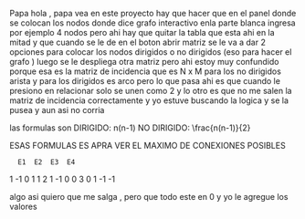 Papa hola , papa  vea en este proyecto hay que hacer que en el panel donde se colocan los nodos donde dice grafo interactivo enla parte blanca ingresa por ejemplo 4 nodos pero 
ahi hay que quitar la tabla que esta ahi en la mitad y que cuando se le de en el boton abrir matriz se le va a dar 2 opciones para colocar los nodos dirigidos o no dirigidos (eso para 
hacer el grafo ) luego se le despliega otra matriz pero ahi estoy muy confundido porque esa es la matriz de incidencia que es N x M   para los no dirigidos arista y para los dirigidos es arco 
pero lo que pasa ahi es que cuando le presiono en relacionar solo se unen como 2 y lo otro es que no me salen la matriz de incidencia correctamente y yo estuve buscando la logica y se la pusea y aun asi no corria 


las formulas son 
DIRIGIDO: n(n-1) 
NO DIRIGIDO: \frac{n(n-1)}{2} 

 ESAS FORMULAS ES APRA VER EL MAXIMO DE CONEXIONES POSIBLES 

      E1  E2  E3  E4
1    -1   0   1   1
2     1  -1   0   0
3     0   1  -1  -1

algo asi quiero que me salga , pero que todo este en 0 y yo le agregue los valores 

